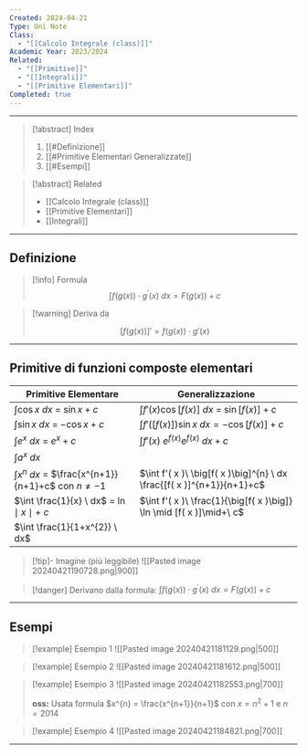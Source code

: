 ```yaml
---
Created: 2024-04-21
Type: Uni Note
Class:
  - "[[Calcolo Integrale (class)]]"
Academic Year: 2023/2024
Related:
  - "[[Primitive]]"
  - "[[Integrali]]"
  - "[[Primitive Elementari]]"
Completed: true
---
```

---

>[!abstract] Index
>1. [[#Definizione]]
>2. [[#Primitive Elementari Generalizzate]]
>3. [[#Esempi]]

>[!abstract] Related
>- [[Calcolo Integrale (class)]]
>- [[Primitive Elementari]]
>- [[Integrali]]

---
## Definizione

>[!info] Formula
>$$
>\int f\big(g(x)\big)\cdot g^{'}(x) \ dx = F\big(g(x)\big)+c
>$$

>[!warning] Deriva da
>
>$$
>\Big[f\big(g(x)\big)\Big]' = f\big(g(x)\big)\cdot g'(x)
>$$

---
## Primitive di funzioni composte elementari

| Primitive Elementare                                         | Generalizzazione                                                       |
| ------------------------------------------------------------ | ---------------------------------------------------------------------- |
| $\int \cos x \ dx$ = $\sin x +c$                             | $\int f'( x ) \cos \big[f( x )\big] \ dx$ = $\sin [f( x )]+c$          |
| $\int \sin x  \ dx$ = $-\cos x+c$                            | $\int f'( \big[f( x )\big] ) \sin x  \ dx = -\cos [f( x )]+c$          |
| $\int e^{x} \ dx$ = $e^{x}+c$                                | $\int f'( x )\ e^{f( x )} e^{f( x )} \ dx +c$                          |
| $\int a^{x} \ dx$                                            |                                                                        |
| $\int x^{n} \ dx$ = $\frac{x^{n+1}}{n+1}+c$  con $n \not=-1$ | $\int f'( x )\ \big[f( x )\big]^{n} \ dx \frac{[f( x )]^{n+1}}{n+1}+c$ |
| $\int \frac{1}{x} \ dx$ = $\ln \mid x\mid +\ c$              | $\int f'( x )\ \frac{1}{\big[f( x )\big]} \ln \mid [f( x )]\mid+\ c$   |
| $\int \frac{1}{1+x^{2}} \ dx$                                |                                                                        |

>[!tip]- Imagine (più leggibile)
>![[Pasted image 20240421190728.png|900]]

>[!danger] Derivano dalla formula:
> $\int f\big(g(x)\big)\cdot g^{'}(x) \ dx = F\big(g(x)\big)+c$

---
## Esempi

>[!example] Esempio 1
>![[Pasted image 20240421181129.png|500]]

>[!example] Esempio 2
>![[Pasted image 20240421181612.png|500]]

>[!example] Esempio 3
>![[Pasted image 20240421182553.png|700]]
>
>**oss:** Usata formula $x^{n} = \frac{x^{n+1}}{n+1}$ con $x=n^{2}+1$ e $n=2014$

>[!example] Esempio 4
>![[Pasted image 20240421184821.png|700]]

---
